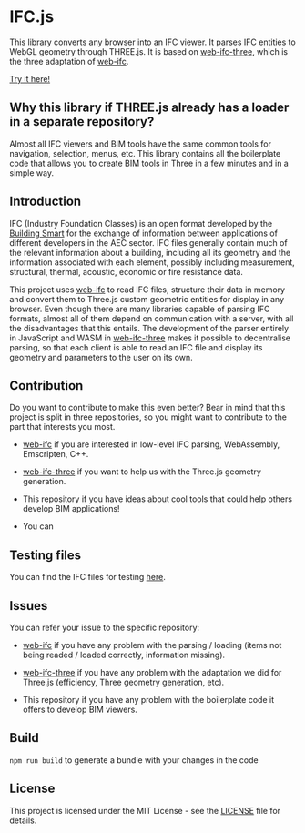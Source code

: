 # IFC.js

This library converts any browser into an IFC viewer. It parses IFC entities to WebGL geometry through THREE.js.
It is based on [web-ifc-three](https://github.com/tomvandig/web-ifc-three), which is the three adaptation of [web-ifc](https://github.com/tomvandig/web-ifc).

[Try it here!](https://agviegas.github.io/web-ifc-viewer/)

## Why this library if THREE.js already has a loader in a separate repository?

Almost all IFC viewers and BIM tools have the same common tools for navigation, selection, menus, etc. This library contains all the boilerplate code that allows you to create BIM tools in Three in a few minutes and in a simple way. 

## Introduction

IFC (Industry Foundation Classes) is an open format developed by the [Building Smart](https://www.buildingsmart.org/) for the exchange of information between applications of different developers in the AEC sector. IFC files generally contain much of the relevant information about a building, including all its geometry and the information associated with each element, possibly including measurement, structural, thermal, acoustic, economic or fire resistance data.

This project uses [web-ifc](https://github.com/tomvandig/web-ifc) to read IFC files, structure their data in memory and convert them to Three.js custom geometric entities for display in any browser. Even though there are many libraries capable of parsing IFC formats, almost all of them depend on communication with a server, with all the disadvantages that this entails. The development of the parser entirely in JavaScript and WASM in [web-ifc-three](https://github.com/tomvandig/web-ifc-three) makes it possible to decentralise parsing, so that each client is able to read an IFC file and display its geometry and parameters to the user on its own.

## Contribution

Do you want to contribute to make this even better? Bear in mind that this project is split in three repositories, so you might want to contribute to the part that interests you most.

- [web-ifc](https://github.com/tomvandig/web-ifc) if you are interested in low-level IFC parsing, WebAssembly, Emscripten, C++.

- [web-ifc-three](https://github.com/tomvandig/web-ifc-three) if you want to help us with the Three.js geometry generation.

- This repository if you have ideas about cool tools that could help others develop BIM applications!

- You can 

## Testing files
You can find the IFC files for testing [here](https://github.com/agviegas/test-ifc-files).

## Issues

You can refer your issue to the specific repository: 

- [web-ifc](https://github.com/tomvandig/web-ifc) if you have any problem with the parsing / loading (items not being readed / loaded correctly, information missing).

- [web-ifc-three](https://github.com/tomvandig/web-ifc-three) if you have any problem with the adaptation we did for Three.js (efficiency, Three geometry generation, etc).

- This repository if you have any problem with the boilerplate code it offers to develop BIM viewers.

## Build

`npm run build` to generate a bundle with your changes in the code

## License

This project is licensed under the MIT License - see the [LICENSE](LICENSE) file for details.
